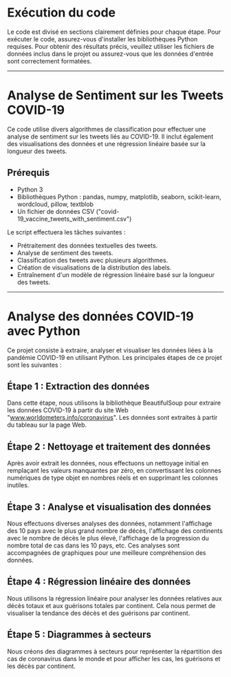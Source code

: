 
# Exécution du code

Le code est divisé en sections clairement définies pour chaque étape.
Pour exécuter le code, assurez-vous d'installer les bibliothèques Python requises.
Pour obtenir des résultats précis, veuillez utiliser les fichiers de données inclus dans le projet ou assurez-vous que les données d'entrée sont correctement formatées.

---

# Analyse de Sentiment sur les Tweets COVID-19

Ce code utilise divers algorithmes de classification pour effectuer une analyse de sentiment sur les tweets liés au COVID-19. 
Il inclut également des visualisations des données et une régression linéaire basée sur la longueur des tweets.

## Prérequis

- Python 3
- Bibliothèques Python : pandas, numpy, matplotlib, seaborn, scikit-learn, wordcloud, pillow, textblob
- Un fichier de données CSV ("covid-19_vaccine_tweets_with_sentiment.csv")


Le script effectuera les tâches suivantes :

- Prétraitement des données textuelles des tweets.
- Analyse de sentiment des tweets.
- Classification des tweets avec plusieurs algorithmes.
- Création de visualisations de la distribution des labels.
- Entraînement d'un modèle de régression linéaire basé sur la longueur des tweets.


---
# Analyse des données COVID-19 avec Python

Ce projet consiste à extraire, analyser et visualiser les données liées à la pandémie COVID-19 en utilisant Python. Les principales étapes de ce projet sont les suivantes :

## Étape 1 : Extraction des données

Dans cette étape, nous utilisons la bibliothèque BeautifulSoup pour extraire les données COVID-19 à partir du site Web "www.worldometers.info/coronavirus". Les données sont extraites à partir du tableau sur la page Web.

## Étape 2 : Nettoyage et traitement des données

Après avoir extrait les données, nous effectuons un nettoyage initial en remplaçant les valeurs manquantes par zéro, en convertissant les colonnes numériques de type objet en nombres réels et en supprimant les colonnes inutiles.

## Étape 3 : Analyse et visualisation des données

Nous effectuons diverses analyses des données, notamment l'affichage des 10 pays avec le plus grand nombre de décès, l'affichage des continents avec le nombre de décès le plus élevé, l'affichage de la progression du nombre total de cas dans les 10 pays, etc. Ces analyses sont accompagnées de graphiques pour une meilleure compréhension des données.

## Étape 4 : Régression linéaire des données

Nous utilisons la régression linéaire pour analyser les données relatives aux décès totaux et aux guérisons totales par continent. Cela nous permet de visualiser la tendance des décès et des guérisons par continent.

## Étape 5 : Diagrammes à secteurs

Nous créons des diagrammes à secteurs pour représenter la répartition des cas de coronavirus dans le monde et pour afficher les cas, les guérisons et les décès par continent.

